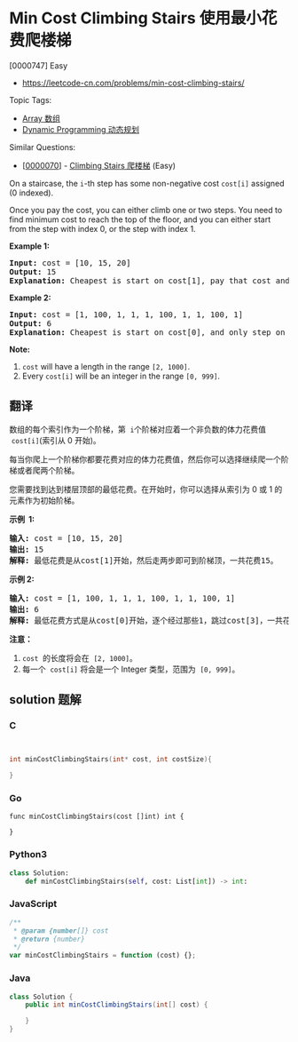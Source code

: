 # Min Cost Climbing Stairs 使用最小花费爬楼梯

[0000747] Easy

- https://leetcode-cn.com/problems/min-cost-climbing-stairs/

Topic Tags:

- [Array 数组](https://leetcode-cn.com/tag/array/)
- [Dynamic Programming 动态规划](https://leetcode-cn.com/tag/dynamic-programming/)

Similar Questions:

- [[0000070](https://leetcode-cn.com/problems/climbing-stairs/)] - [Climbing Stairs 爬楼梯](./0000070.climbing-stairs.md) (Easy)

On a staircase, the `i`\-th step has some non-negative cost `cost[i]` assigned (0 indexed).

Once you pay the cost, you can either climb one or two steps. You need to find minimum cost to reach the top of the floor, and you can either start from the step with index 0, or the step with index 1.

**Example 1:**

<pre><b>Input:</b> cost = [10, 15, 20]
<b>Output:</b> 15
<b>Explanation:</b> Cheapest is start on cost[1], pay that cost and go to the top.
</pre>

**Example 2:**

<pre><b>Input:</b> cost = [1, 100, 1, 1, 1, 100, 1, 1, 100, 1]
<b>Output:</b> 6
<b>Explanation:</b> Cheapest is start on cost[0], and only step on 1s, skipping cost[3].
</pre>

**Note:**

1.  `cost` will have a length in the range `[2, 1000]`.
2.  Every `cost[i]` will be an integer in the range `[0, 999]`.

## 翻译

数组的每个索引作为一个阶梯，第  `i`个阶梯对应着一个非负数的体力花费值  `cost[i]`(索引从 0 开始)。

每当你爬上一个阶梯你都要花费对应的体力花费值，然后你可以选择继续爬一个阶梯或者爬两个阶梯。

您需要找到达到楼层顶部的最低花费。在开始时，你可以选择从索引为 0 或 1 的元素作为初始阶梯。

**示例  1:**

<pre><strong>输入:</strong> cost = [10, 15, 20]
<strong>输出:</strong> 15
<strong>解释:</strong> 最低花费是从cost[1]开始，然后走两步即可到阶梯顶，一共花费15。
</pre>

**示例 2:**

<pre><strong>输入:</strong> cost = [1, 100, 1, 1, 1, 100, 1, 1, 100, 1]
<strong>输出:</strong> 6
<strong>解释:</strong> 最低花费方式是从cost[0]开始，逐个经过那些1，跳过cost[3]，一共花费6。
</pre>

**注意：**

1.  `cost`  的长度将会在  `[2, 1000]`。
2.  每一个  `cost[i]` 将会是一个 Integer 类型，范围为  `[0, 999]`。

## solution 题解

### C

```c


int minCostClimbingStairs(int* cost, int costSize){

}


```

### Go

```golang
func minCostClimbingStairs(cost []int) int {

}
```

### Python3

```python
class Solution:
    def minCostClimbingStairs(self, cost: List[int]) -> int:

```

### JavaScript

```javascript
/**
 * @param {number[]} cost
 * @return {number}
 */
var minCostClimbingStairs = function (cost) {};
```

### Java

```java
class Solution {
    public int minCostClimbingStairs(int[] cost) {

    }
}
```
